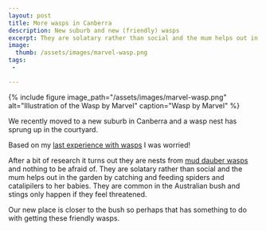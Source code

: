 ```yaml
---
layout: post
title: More wasps in Canberra
description: New suburb and new (friendly) wasps
excerpt: They are solatary rather than social and the mum helps out in the garden by catching and feeding spiders and catalipilers to her babies.
image:
  thumb: /assets/images/marvel-wasp.png
tags:
 -

---
```


{%
include figure
image_path="/assets/images/marvel-wasp.png"
alt="Illustration of the Wasp by Marvel"
caption="Wasp by Marvel"
%}

We recently moved to a new suburb in Canberra and a wasp nest has sprung up in the courtyard.

Based on my [last experience with wasps](./writing/four-wasp-nests/) I was worried!

After a bit of research it turns out they are nests from [mud dauber wasps](https://en.wikipedia.org/wiki/Mud_dauber) and nothing to be afraid of. They are solatary rather than social and the mum helps out in the garden by catching and feeding spiders and catalipilers to her babies. They are common in the Australian bush and stings only happen if they feel threatened.

Our new place is closer to the bush so perhaps that has something to do with getting these friendly wasps.
